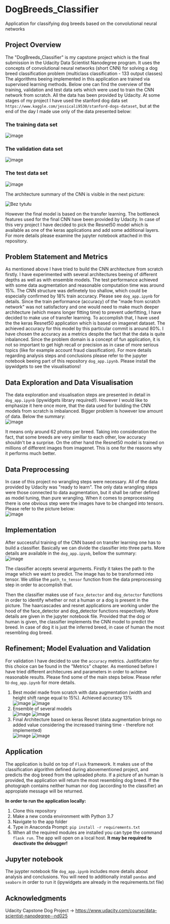 # DogBreeds_Classifier
Application for classifying dog breeds based on the convolutional neural networks

## Project Overview 
The "DogBreeds_Classifier" is my capstone project which is the final submission in the Udacity Data Scientist Nanodegree program.
It uses the concepts of convolutional neural networks (short CNN) for solving a dog breed classification problem (multiclass classification - 133 output classes)
The algorithms beeing implemented in this application are trained via supervised learning methods.
Below one can find the overview of the training, validation and test data sets which were used to train the CNN network from scratch.
All the data has been provided by Udacity. At some stages of my project I have used the stanford dog data set 
`https://www.kaggle.com/jessicali9530/stanford-dogs-dataset`, but at the end of the day I made use only of the data presented below:

### The training data set
![image](https://user-images.githubusercontent.com/64994740/152216245-5303f3c9-dc56-4973-ab93-89dab1745647.png)
### The validation data set
![image](https://user-images.githubusercontent.com/64994740/152216419-4521f267-12d0-48df-94fa-0cea1134c25a.png)
### The test data set
![image](https://user-images.githubusercontent.com/64994740/152216401-1ccfbb11-64db-4a69-b609-33b7ea93941e.png)

The architecture summary of the CNN is visible in the next picture:

![Bez tytułu](https://user-images.githubusercontent.com/64994740/152219184-c59c6727-8a1e-4992-8df3-59e879063b7b.png)

However the final model is based on the transfer learning. The bottleneck features used for the final CNN have been provided by Udacity. In case of this very project
I have decided to pick the Resnet50 model which is available as one of the keras applications and add some additional layers. For more details please examine the jupyter notebook attached in this repository.


## Problem Statement and Metrics
As mentioned above I have tried to build the CNN architecture from scratch firstly. I have experimented with several architectures beeing of different depths as well as with ensemble models. The test performance achieved with some data augmentation and reasonable computation time was around 15%. The CNN structure was definetely too shallow, which could be especially confirmed by 18% train accuracy. Please see `dog_app.ipynb` for details.
Since the train performance (accuracy) of the "made from scratch network" was not satisfactory and one would need to make much deeper architecture (which means longer fitting time) to prevent uderfitting, I have decided to make use of transfer learning. To accomplish that, I have used the the keras Resnet50 application which is based on imagenet dataset. The achieved accuracy for this model by this particular commit is around 80%. I have chosen the accuracy as a metrics despite the fact that the data is quite inbalanced. Since the problem domain is a concept of fun application, it is not so important to get high recall or precision as in case of more serious topics (like for example account fraud classification). For more details regarding analysis steps and conclusions please refer to the jupyter notebook beeing part of this repository `dog_app.ipynb`. Please install the ipywidgets to see the visualisations!

## Data Exploration and Data Visualisation
The data exploration and visualisation steps are presented in detail in `dog_app.ipynb` (ipywidgets library required!). However I would like to emphasize it here once more, that the data used for building the CNN models from scratch is imbalanced. Bigger problem is however low amount of data. Below the summary:<br>
![image](https://user-images.githubusercontent.com/64994740/152435343-83554706-6901-4189-ba1d-638c58a2f86c.png)

It means only around 62 photos per breed. Taking into consideration the fact, that some breeds are very simillar to each other, low accuracy shouldn't be a surprise. On the other hand the Resnet50 model is trained on millions of different images from imagenet. This is one for the reasons why it performs much better.

## Data Preprocessing
In case of this project no wrangling steps were necessary. All of the data provided by Udacity was "ready to learn". The only data wrangling steps were those connected to data augmentation, but it shall be rather defined as model tuning, than pure wrangling. When it comes to preprocessing there is one obvious step were the images have to be changed into tensors. Please refer to the picture below:<br>
![image](https://user-images.githubusercontent.com/64994740/152436928-a70b042f-4256-4072-9712-8ef3397b2fd2.png)


## Implementation
After successful training of the CNN based on transfer learning one has to build a classifier. Basically we can divide the classifier into three parts. More details are available in the `dog_app.ipynb`, bellow the summary:<br>
![image](https://user-images.githubusercontent.com/64994740/152436393-ff20b657-b924-4561-b96b-5d11645ab92b.png)

The classifier accepts several arguments. Firstly it takes the path to the image which we want to predict. The image has to be transformed into tensor. We utilise the `path_to_tensor` function from the data preprocessing step in order to accomplish that.

Then the classifier makes use of `face_detector` and `dog_detector` functions in order to identify whether or not a human or a dog is present in the picture. The haarcascades and resnet applications are working under the hood of the face_detector and dog_detector functions respectively. More details are given in the jupyter notebook file. 
Provided that the dog or human is given, the classifier implements the CNN model to predict the breed. In case of dog it is just the inferred breed, in case of human the most resembling dog breed.

## Refinement; Model Evaluation and Validation
For validation I have decided to use the `accuracy` metrics. Justification for this choice can be found in the "Metrics" chapter.
As mentioned before I have tried different architecures and parameters in order to achieve reasonable results. Please find some of the main steps below. Please refer to `dog_app.ipynb` for more details.

1. Best model made from scratch with data augmentation (width and height shift range equal to 15%). Achieved accuracy 13%<br>
![image](https://user-images.githubusercontent.com/64994740/152441278-63545f56-1359-4ec8-933f-ed92b7ceb216.png)
![image](https://user-images.githubusercontent.com/64994740/152441348-26a81e58-37f6-4d1f-9746-2dfd1977ea0c.png)
2. Ensemble of several models<br>
![image](https://user-images.githubusercontent.com/64994740/152441595-48d4a014-ce95-42b3-8066-afc593162eea.png)
![image](https://user-images.githubusercontent.com/64994740/152441631-758b8a67-320b-4795-aabb-18817c073c99.png)
3. Final Architecture based on keras Resnet (data augmentation brings no added value considering the increased training time - therefore not implemented)<br>
![image](https://user-images.githubusercontent.com/64994740/152441828-73edd669-b7a5-479c-91ee-9e768597542c.png)
![image](https://user-images.githubusercontent.com/64994740/152441856-e9f50c7f-6682-4dd4-be0f-a4a8c9b7e3e6.png)









## Application
The application is build on top of `Flask` framework. It makes use of the classification algorithm defined during abovementioned project, and predicts the dog breed from the uploaded photo. If a picture of an human is provided, the application will return the most resembling dog breed. If the photograph contains neither human nor dog (according to the classifier) an appropiate message will be returned.

**In order to run the application locally:**

1. Clone this repository
2. Make a new conda environment with Python 3.7
3. Navigate to the app folder
4. Type in Anaconda Prompt: `pip install -r requirements.txt`
5. When all the required modules are installed you can type the command `flask run`. The app will open on a local host. **It may be required to deactivate the debugger!**

## Jupyter notebook
The juypter notebook file `dog_app.ipynb` includes more details about analysis and conclusions. You will need to additionally install `pandas` and `seaborn` in order to run it
(ipywidgets are already in the requirements.txt file)

## Acknowledgments
Udacity Capstone Dog Project -> https://www.udacity.com/course/data-scientist-nanodegree--nd025
